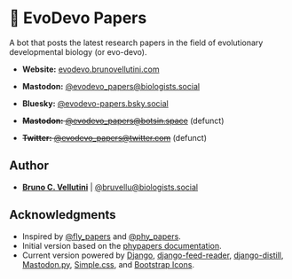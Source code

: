 # :bookmark_tabs: EvoDevo Papers

A bot that posts the latest research papers in the field of evolutionary developmental biology (or evo-devo).

- **Website:** [evodevo.brunovellutini.com](https://evodevo.brunovellutini.com)
- **Mastodon:** [@evodevo_papers@biologists.social](https://biologists.social/@evodevo_papers)
- **Bluesky:** [@evodevo-papers.bsky.social](https://bsky.app/profile/evodevo-papers.bsky.social)

- ~~**Mastodon:** [@evodevo_papers@botsin.space](https://botsin.space/@evodevo_papers)~~ (defunct)
- ~~**Twitter:** [@evodevo_papers@twitter.com](https://twitter.com/evodevo_papers)~~ (defunct)

## Author

- [**Bruno C. Vellutini**](https://brunovellutini.com/) | [@bruvellu@biologists.social](https://biologists.social/@bruvellu)

## Acknowledgments

- Inspired by [@fly_papers](https://twitter.com/fly_papers) and [@phy_papers](https://twitter.com/phy_papers).
- Initial version based on the [phypapers documentation](https://github.com/roblanf/phypapers).
- Current version powered by [Django](https://www.djangoproject.com), [django-feed-reader](https://github.com/xurble/django-feed-reader), [django-distill](https://django-distill.com/), [Mastodon.py](https://github.com/halcy/Mastodon.py), [Simple.css](https://simplecss.org), and [Bootstrap Icons](https://icons.getbootstrap.com).
